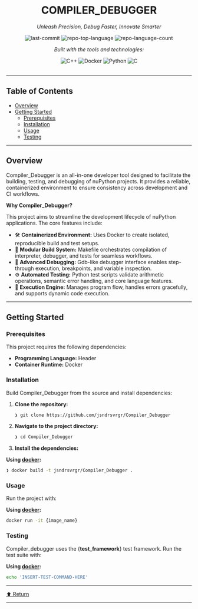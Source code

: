 <div id="top">

<!-- HEADER STYLE: CLASSIC -->
<div align="center">


# COMPILER_DEBUGGER

<em>Unleash Precision, Debug Faster, Innovate Smarter</em>

<!-- BADGES -->
<img src="https://img.shields.io/github/last-commit/jsndrsvrgr/Compiler_Debugger?style=flat&logo=git&logoColor=white&color=0080ff" alt="last-commit">
<img src="https://img.shields.io/github/languages/top/jsndrsvrgr/Compiler_Debugger?style=flat&color=0080ff" alt="repo-top-language">
<img src="https://img.shields.io/github/languages/count/jsndrsvrgr/Compiler_Debugger?style=flat&color=0080ff" alt="repo-language-count">

<em>Built with the tools and technologies:</em>

<img src="https://img.shields.io/badge/C++-00599C.svg?style=flat&logo=C++&logoColor=white" alt="C++">
<img src="https://img.shields.io/badge/Docker-2496ED.svg?style=flat&logo=Docker&logoColor=white" alt="Docker">
<img src="https://img.shields.io/badge/Python-3776AB.svg?style=flat&logo=Python&logoColor=white" alt="Python">
<img src="https://img.shields.io/badge/C-A8B9CC.svg?style=flat&logo=C&logoColor=black" alt="C">

</div>
<br>

---

## Table of Contents

- [Overview](#overview)
- [Getting Started](#getting-started)
    - [Prerequisites](#prerequisites)
    - [Installation](#installation)
    - [Usage](#usage)
    - [Testing](#testing)

---

## Overview

Compiler_Debugger is an all-in-one developer tool designed to facilitate the building, testing, and debugging of nuPython projects. It provides a reliable, containerized environment to ensure consistency across development and CI workflows.

**Why Compiler_Debugger?**

This project aims to streamline the development lifecycle of nuPython applications. The core features include:

- 🛠️ **Containerized Environment:** Uses Docker to create isolated, reproducible build and test setups.
- 🔧 **Modular Build System:** Makefile orchestrates compilation of interpreter, debugger, and tests for seamless workflows.
- 🐞 **Advanced Debugging:** Gdb-like debugger interface enables step-through execution, breakpoints, and variable inspection.
- ⚙️ **Automated Testing:** Python test scripts validate arithmetic operations, semantic error handling, and core language features.
- 🚀 **Execution Engine:** Manages program flow, handles errors gracefully, and supports dynamic code execution.

---

## Getting Started

### Prerequisites

This project requires the following dependencies:

- **Programming Language:** Header
- **Container Runtime:** Docker

### Installation

Build Compiler_Debugger from the source and install dependencies:

1. **Clone the repository:**

    ```sh
    ❯ git clone https://github.com/jsndrsvrgr/Compiler_Debugger
    ```

2. **Navigate to the project directory:**

    ```sh
    ❯ cd Compiler_Debugger
    ```

3. **Install the dependencies:**

**Using [docker](https://www.docker.com/):**

```sh
❯ docker build -t jsndrsvrgr/Compiler_Debugger .
```

### Usage

Run the project with:

**Using [docker](https://www.docker.com/):**

```sh
docker run -it {image_name}
```

### Testing

Compiler_debugger uses the {__test_framework__} test framework. Run the test suite with:

**Using [docker](https://www.docker.com/):**

```sh
echo 'INSERT-TEST-COMMAND-HERE'
```

---

<div align="left"><a href="#top">⬆ Return</a></div>

---
